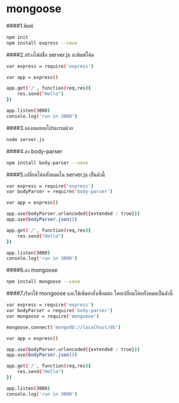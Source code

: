 # mongoose
####1.พิมพ์
```sh
npm init
npm install express --save
```
####2.สร้างไฟล์ชื่อ server.js ละพิมพ์โค้ด
```sh
var express = require('express')

var app = express()

app.get('/', function(req,res){
	res.send("Hello")
})

app.listen(3000)
console.log('run in 3000')
```
####3.ลองทดสอบโปรแกรมด้วย
```sh
node server.js
```
####4.ลง body-parser
```sh
npm install body-parser --save
```
####5.เปลี่ยนโค้ดทั้งหมดใน server.js เป็นดังนี้
```sh
var express = require('express')
var bodyParser = require('body-parser')

var app = express()

app.use(bodyParser.urlencoded({extended : true}))
app.use(bodyParser.json())

app.get('/', function(req,res){
	res.send("Hello")
})

app.listen(3000)
console.log('run in 3000')
```
####6.ลง mongoose
```sh
npm install mongoose --save
```
####7.เรียกใช้ mongoose และใช้เพิ่มคำสั่งเชื่อมต่อ โดยเปลี่ยนโค้ดทั้งหมดเป็นดังนี้
```sh
var express = require('express')
var bodyParser = require('body-parser')
var mongoose = require('mongoose')

mongoose.connect('mongodb://localhost/db')

var app = express()

app.use(bodyParser.urlencoded({extended : true}))
app.use(bodyParser.json())

app.get('/', function(req,res){
	res.send("Hello")
})

app.listen(3000)
console.log('run in 3000')
```
